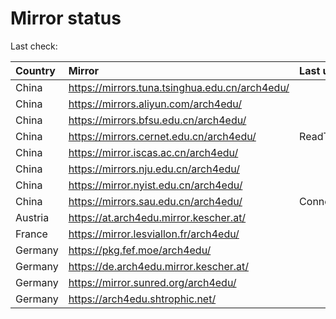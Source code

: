 <script src="./time.js"></script>
# Mirror status
Last check: <script type="text/javascript">localize(1748784662.7828736);</script>

|Country|Mirror|Last update|
|:------|:-----|:----------|
|China|https://mirrors.tuna.tsinghua.edu.cn/arch4edu/|<script type="text/javascript">localize(1748760430);</script>|
|China|https://mirrors.aliyun.com/arch4edu/|<script type="text/javascript">localize(1748760430);</script>|
|China|https://mirrors.bfsu.edu.cn/arch4edu/|<script type="text/javascript">localize(1748760430);</script>|
|China|https://mirrors.cernet.edu.cn/arch4edu/|ReadTimeout|
|China|https://mirror.iscas.ac.cn/arch4edu/|<script type="text/javascript">localize(1748760430);</script>|
|China|https://mirrors.nju.edu.cn/arch4edu/|<script type="text/javascript">localize(1748673856);</script>|
|China|https://mirror.nyist.edu.cn/arch4edu/|<script type="text/javascript">localize(1748760430);</script>|
|China|https://mirrors.sau.edu.cn/arch4edu/|ConnectionError|
|Austria|https://at.arch4edu.mirror.kescher.at/|<script type="text/javascript">localize(1748760430);</script>|
|France|https://mirror.lesviallon.fr/arch4edu/|<script type="text/javascript">localize(1748760430);</script>|
|Germany|https://pkg.fef.moe/arch4edu/|<script type="text/javascript">localize(1748760430);</script>|
|Germany|https://de.arch4edu.mirror.kescher.at/|<script type="text/javascript">localize(1748760430);</script>|
|Germany|https://mirror.sunred.org/arch4edu/|<script type="text/javascript">localize(1748760430);</script>|
|Germany|https://arch4edu.shtrophic.net/|<script type="text/javascript">localize(1748717489);</script>|

<script src="./tablefilter/tablefilter.js"></script>
<script src="./table.js"></script>